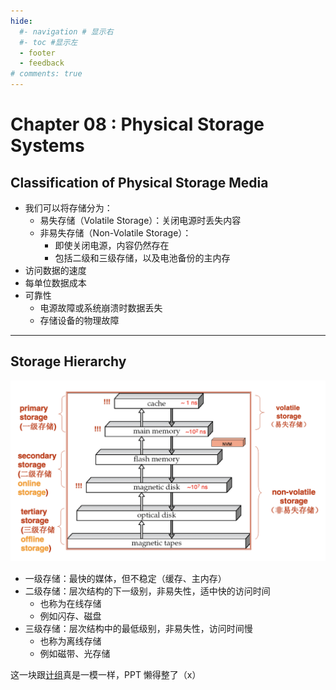 ```yaml
---
hide:
  #- navigation # 显示右
  #- toc #显示左
  - footer
  - feedback
# comments: true
--- 
```


# Chapter 08 : Physical Storage Systems

## Classification of Physical Storage Media

- 我们可以将存储分为：
	- 易失存储（Volatile Storage）：关闭电源时丢失内容
	- 非易失存储（Non-Volatile Storage）：
		- 即使关闭电源，内容仍然存在
		- 包括二级和三级存储，以及电池备份的主内存
- 访问数据的速度
- 每单位数据成本
- 可靠性
	- 电源故障或系统崩溃时数据丢失
	- 存储设备的物理故障
***
## Storage Hierarchy

![](../../../assets/Pasted%20image%2020250414100609.png)

- 一级存储：最快的媒体，但不稳定（缓存、主内存）
- 二级存储：层次结构的下一级别，非易失性，适中快的访问时间
	- 也称为在线存储
	- 例如闪存、磁盘
- 三级存储：层次结构中的最低级别，非易失性，访问时间慢
	- 也称为离线存储
	- 例如磁带、光存储

这一块跟[计组](https://brucejqs.github.io/MyNotebook/blog/Computer%20Science/Computer%20Organization/Chapter%205/)真是一模一样，PPT 懒得整了（x）